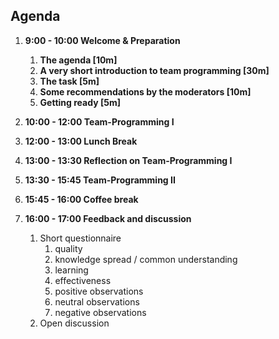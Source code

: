 ## Agenda
1. **9:00 - 10:00 Welcome & Preparation**
   1. **The agenda [10m]**
   2. **A very short introduction to team programming [30m]**
   3. **The task [5m]**
   4. **Some recommendations by the moderators [10m]**
   5. **Getting ready [5m]**
   

2. **10:00 - 12:00 Team-Programming I**


4. **12:00 - 13:00 Lunch Break**


5. **13:00 - 13:30 Reflection on Team-Programming I**


6. **13:30 - 15:45 Team-Programming II**


7. **15:45 - 16:00  Coffee break**


8. **16:00 - 17:00 Feedback and discussion**
   1. Short questionnaire
      1. quality
      2. knowledge spread / common understanding
      3. learning
      4. effectiveness
      5. positive observations
      6. neutral observations 
      7. negative observations
   2. Open discussion
